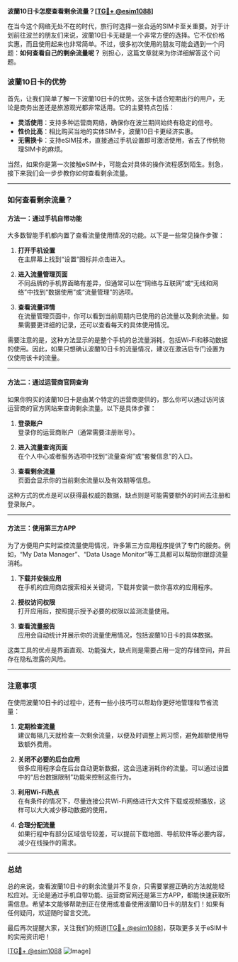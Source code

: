 **波蘭10日卡怎麼查看剩余流量？[[TG💪+ @esim1088](https://t.me/s/esim1088)]**

在当今这个网络无处不在的时代，旅行时选择一张合适的SIM卡至关重要。对于计划前往波兰的朋友们来说，波蘭10日卡无疑是一个非常方便的选择。它不仅价格实惠，而且使用起来也非常简单。不过，很多初次使用的朋友可能会遇到一个问题：**如何查看自己的剩余流量呢？** 别担心，这篇文章就来为你详细解答这个问题。

### 波蘭10日卡的优势

首先，让我们简单了解一下波蘭10日卡的优势。这张卡适合短期出行的用户，无论是商务出差还是旅游观光都非常适用。它的主要特点包括：

- **灵活使用**：支持多种运营商网络，确保你在波兰期间始终有稳定的信号。
- **性价比高**：相比购买当地的实体SIM卡，波蘭10日卡更经济实惠。
- **无需换卡**：支持eSIM技术，直接通过手机设置即可激活使用，省去了传统物理SIM卡的麻烦。

当然，如果你是第一次接触eSIM卡，可能会对具体的操作流程感到陌生。别急，接下来我们会一步步教你如何查看剩余流量。

---

### 如何查看剩余流量？

#### 方法一：通过手机自带功能

大多数智能手机都内置了查看流量使用情况的功能。以下是一些常见操作步骤：

1. **打开手机设置**  
   在主屏幕上找到“设置”图标并点击进入。

2. **进入流量管理页面**  
   不同品牌的手机界面略有差异，但通常可以在“网络与互联网”或“无线和网络”中找到“数据使用”或“流量管理”的选项。

3. **查看流量详情**  
   在流量管理页面中，你可以看到当前周期内已使用的总流量以及剩余流量。如果需要更详细的记录，还可以查看每天的具体使用情况。

需要注意的是，这种方法显示的是整个手机的总流量消耗，包括Wi-Fi和移动数据的使用。因此，如果只想确认波蘭10日卡的流量情况，建议在激活后专门设置为仅使用该卡的流量。

---

#### 方法二：通过运营商官网查询

如果你购买的波蘭10日卡是由某个特定的运营商提供的，那么你可以通过访问该运营商的官方网站来查询剩余流量。以下是具体步骤：

1. **登录账户**  
   登录你的运营商账户（通常需要注册账号）。

2. **进入流量查询页面**  
   在个人中心或者服务选项中找到“流量查询”或“套餐信息”的入口。

3. **查看剩余流量**  
   页面会显示你的当前剩余流量以及有效期等信息。

这种方式的优点是可以获得最权威的数据，缺点则是可能需要额外的时间去注册和登录账户。

---

#### 方法三：使用第三方APP

为了方便用户实时监控流量使用情况，许多第三方应用程序提供了专门的服务。例如，“My Data Manager”、“Data Usage Monitor”等工具都可以帮助你跟踪流量消耗。

1. **下载并安装应用**  
   在手机的应用商店搜索相关关键词，下载并安装一款你喜欢的应用程序。

2. **授权访问权限**  
   打开应用后，按照提示授予必要的权限以监测流量使用。

3. **查看流量报告**  
   应用会自动统计并展示你的流量使用情况，包括波蘭10日卡的具体数据。

这类工具的优点是界面直观、功能强大，缺点则是需要占用一定的存储空间，并且存在隐私泄露的风险。

---

### 注意事项

在使用波蘭10日卡的过程中，还有一些小技巧可以帮助你更好地管理和节省流量：

1. **定期检查流量**  
   建议每隔几天就检查一次剩余流量，以便及时调整上网习惯，避免超额使用导致额外费用。

2. **关闭不必要的后台应用**  
   很多应用程序会在后台自动更新数据，这会迅速消耗你的流量。可以通过设置中的“后台数据限制”功能来控制这些行为。

3. **利用Wi-Fi热点**  
   在有条件的情况下，尽量连接公共Wi-Fi网络进行大文件下载或视频播放，这样可以大大减少移动数据的使用。

4. **合理分配流量**  
   如果行程中有部分区域信号较差，可以提前下载地图、导航软件等必要内容，减少在线操作的需求。

---

### 总结

总的来说，查看波蘭10日卡的剩余流量并不复杂，只需要掌握正确的方法就能轻松应对。无论是通过手机自带功能、运营商官网还是第三方APP，都能快速获取所需信息。希望本文能够帮助到正在使用或准备使用波蘭10日卡的朋友们！如果有任何疑问，欢迎随时留言交流。

最后再次提醒大家，关注我们的频道[[TG💪+ @esim1088](https://t.me/s/esim1088)]，获取更多关于eSIM卡的实用资讯吧！

[[TG💪+ @esim1088](https://t.me/s/esim1088) ![Image](https://i.postimg.cc/4NQfJmqS/Snipaste-2025-05-13-00-14-12.png)]